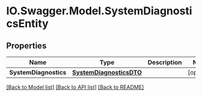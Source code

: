# IO.Swagger.Model.SystemDiagnosticsEntity
## Properties

Name | Type | Description | Notes
------------ | ------------- | ------------- | -------------
**SystemDiagnostics** | [**SystemDiagnosticsDTO**](SystemDiagnosticsDTO.md) |  | [optional] 

[[Back to Model list]](../README.md#documentation-for-models) [[Back to API list]](../README.md#documentation-for-api-endpoints) [[Back to README]](../README.md)

